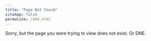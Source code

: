 ```yaml
---
title: "Page Not Found"
sitemap: false
permalink: /404.html
---
```


Sorry, but the page you were trying to view does not exist. Or DNE.
